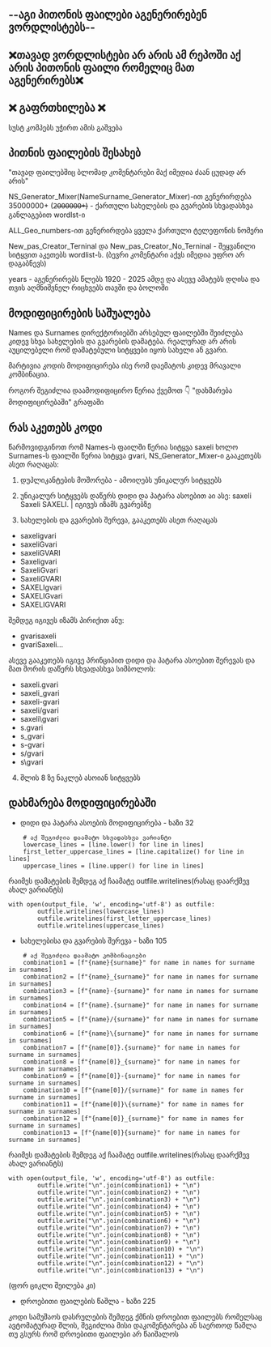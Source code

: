 ## --აგი პითონის ფაილები აგენერირებენ ვორდლისტებს--
## ❌თავად ვორდლისტები არ არის ამ რეპოში აქ არის პითონის ფაილი რომელიც მათ აგენერირებს❌
## ❌ გაფრთხილება ❌
 სუსტ კომპებს უჭირთ ამის გაშვება
 
## პითნის ფაილების შესახებ

"თავად ფაილებშიც ბლომად კომენტარები მაქ იმედია ძაან ცუდად არ არის"

 NS_Generator_Mixer(NameSurname_Generator_Mixer)-ით გენერირდება 35000000+ (2̶0̶0̶0̶0̶0̶0̶+̶)  - ქართული სახელების და გვარების სხვადასხვა განლაგებით wordlst-ი
 
 ALL_Geo_numbers-ით გენერირდება ყველა ქართული ტელეფონის ნომერი

 New_pas_Creator_Terninal და New_pas_Creator_No_Terninal - შეყვანილი სიტყვით აკეთებს wordlist-ს. (ბევრი კომენტარი აქვს იმედია უფრო არ
 დაგაბნევს)

 years - აგენერირებს წლებს 1920 - 2025 ამდე და ასევე ამატებს დღისა და თვის აღმნიშვნელ რიცხვებს თავში და ბოლოში

## მოდიფიცირების საშუალება

Names და Surnames დირექტორიებში არსებულ ფაილებში შეიძლება კიდევ სხვა სახელების და გვარების დამატება.
რეალურად არ არის აუცილებელი რომ დამატებული სიტყვები იყოს სახელი ან გვარი.

მარტივია კოდის მოდიფიცირება ისე რომ დაემატოს კიდევ მრავალი კომბინაცია.

როგორ შეგიძლია დაამოდიფიცირო წერია ქვემოთ 👇 "დახმარება მოდიფიცირებაში" გრაფაში

## რას აკეთებს კოდი

წარმოვიდგინოთ რომ Names-ს ფაილში წერია სიტყვა saxeli ხოლო Surnames-ს ფაილში წერია სიტყვა gvari,
NS_Generator_Mixer-ი გააკეთებს ასეთ რაღაცას:

1) დუპლიკანტების მოშორება - ამოიღებს უნიკალურ სიტყვებს

2) უნიკალურ სიტყვებს დაწერს დიდი და პატარა ასოებით აი ასე: saxeli Saxeli SAXELI. | იგივეს იზამს გვარებზე

3) სახელების და გვარების შერევა, გააკეთებს ასეთ რაღაცას 
* saxeligvari
* saxeliGvari
* saxeliGVARI
* Saxeligvari
* SaxeliGvari
* SaxeliGVARI
* SAXELIgvari
* SAXELIGvari
* SAXELIGVARI

შემდეგ იგივეს იზამს პირიქით ანუ:

* gvarisaxeli
* gvariSaxeli...

ასევე გააკეთებს იგივე პრინციპით დიდი და პატარა ასოებით შერევას და მათ შორის დაწერს სხვადასხვა სიმბოლოს:
* saxeli.gvari
* saxeli_gvari
* saxeli-gvari
* saxeli/gvari
* saxeli\gvari
* s.gvari
* s_gvari
* s-gvari
* s/gvari
* s\gvari

4) შლის 8 ზე ნაკლებ ასოიან სიტყვებს

## დახმარება მოდიფიცირებაში

* დიდი და პატარა ასოების მოდიფიცირება - ხაზი 32

```
    # აქ შეგიძლია დაამატო სხვადასხვა ვარიანტი
    lowercase_lines = [line.lower() for line in lines]
    first_letter_uppercase_lines = [line.capitalize() for line in lines]
    uppercase_lines = [line.upper() for line in lines]
```
რაიმეს დამატების შემდეგ აქ ჩაამატე outfile.writelines(რასაც დაარქმევ ახალ ვარიანტს)
```
with open(output_file, 'w', encoding='utf-8') as outfile:
        outfile.writelines(lowercase_lines)
        outfile.writelines(first_letter_uppercase_lines)
        outfile.writelines(uppercase_lines)
```

* სახელებისა და გვარების შერევა  - ხაზი 105

```
    # აქ შეგიძლია დაამატო კომბინაციები 
    combination1 = [f"{name}{surname}" for name in names for surname in surnames]
    combination2 = [f"{name}_{surname}" for name in names for surname in surnames]
    combination3 = [f"{name}-{surname}" for name in names for surname in surnames]
    combination4 = [f"{name}.{surname}" for name in names for surname in surnames]
    combination5 = [f"{name}/{surname}" for name in names for surname in surnames]
    combination6 = [f"{name}\{surname}" for name in names for surname in surnames]
    combination7 = [f"{name[0]}.{surname}" for name in names for surname in surnames]
    combination8 = [f"{name[0]}_{surname}" for name in names for surname in surnames]
    combination9 = [f"{name[0]}-{surname}" for name in names for surname in surnames]
    combination10 = [f"{name[0]}/{surname}" for name in names for surname in surnames]
    combination11 = [f"{name[0]}\{surname}" for name in names for surname in surnames]
    combination12 = [f"{name[0]}_{surname}" for name in names for surname in surnames]
    combination13 = [f"{name[0]}{surname}" for name in names for surname in surnames]
```

რაიმეს დამატების შემდეგ აქ ჩაამატე outfile.writelines(რასაც დაარქმევ ახალ ვარიანტს)
```
with open(output_file, 'w', encoding='utf-8') as outfile:
        outfile.write("\n".join(combination1) + "\n")
        outfile.write("\n".join(combination2) + "\n")
        outfile.write("\n".join(combination3) + "\n")
        outfile.write("\n".join(combination4) + "\n")
        outfile.write("\n".join(combination5) + "\n")
        outfile.write("\n".join(combination6) + "\n")
        outfile.write("\n".join(combination7) + "\n")
        outfile.write("\n".join(combination8) + "\n")
        outfile.write("\n".join(combination9) + "\n")
        outfile.write("\n".join(combination10) + "\n")
        outfile.write("\n".join(combination11) + "\n")
        outfile.write("\n".join(combination12) + "\n")
        outfile.write("\n".join(combination13) + "\n")
```
(ფორ ციკლი შეილება კი)


* დროებითი ფაილების წაშლა - ხაზი 225

კოდი სამუშაოს დასრულების შემდეგ ქმნის დროებით ფაილებს რომელსაც ავტომატურად შლის,
შეგიძლია მისი დაკომენტარება ან საერთოდ წაშლა თუ გსურს რომ დროებითი ფაილები არ წაიშალოს